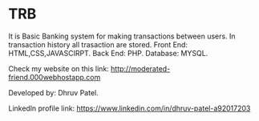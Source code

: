 # TRB
It is Basic Banking system for making transactions between users.
In transaction history all trasaction are stored.
Front End: HTML,CSS,JAVASCIRPT.
Back End: PHP.
Database: MYSQL.


Check my website on this link:
http://moderated-friend.000webhostapp.com

Developed by: Dhruv Patel.

Linkedln profile link:
https://www.linkedin.com/in/dhruv-patel-a92017203
